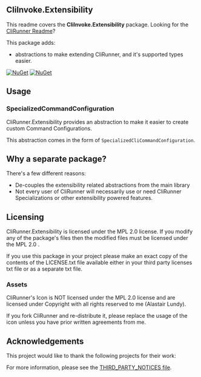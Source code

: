 ## CliInvoke.Extensibility
This readme covers the **CliInvoke.Extensibility** package. Looking for the [CliRunner Readme](https://github.com/alastairlundy/CliRunner/blob/main/README.md)?

This package adds:
* abstractions to make extending CliRunner, and it's supported types easier.

[![NuGet](https://img.shields.io/nuget/v/CliRunner.Extensibility.svg)](https://www.nuget.org/packages/CliRunner.Extensibility/)
[![NuGet](https://img.shields.io/nuget/dt/CliRunner.Extensibility.svg)](https://www.nuget.org/packages/CliRunner.Extensibility/)

## Usage

### SpecializedCommandConfiguration
CliRunner.Extensibility provides an abstraction to make it easier to create custom Command Configurations.

This abstraction comes in the form of ``SpecializedCliCommandConfiguration``.

## Why a separate package?
There's a few different reasons:
* De-couples the extensibility related abstractions from the main library
* Not every user of CliRunner will necessarily use or need CliRunner Specializations or other extensibility powered features.

## Licensing
CliRunner.Extensibility is licensed under the MPL 2.0 license. If you modify any of the package's files then the modified files must be licensed under the MPL 2.0 .

If you use this package in your project please make an exact copy of the contents of the LICENSE.txt file available either in your third party licenses txt file or as a separate txt file.

### Assets
CliRunner's Icon is NOT licensed under the MPL 2.0 license and are licensed under Copyright with all rights reserved to me (Alastair Lundy).

If you fork CliRunner and re-distribute it, please replace the usage of the icon unless you have prior written agreements from me.

## Acknowledgements
This project would like to thank the following projects for their work:


For more information, please see the [THIRD_PARTY_NOTICES file](https://github.com/alastairlundy/CliRunner/blob/main/CliRunnerLibrary/CliRunner.Extensibility/THIRD_PARTY_NOTICES.txt).
